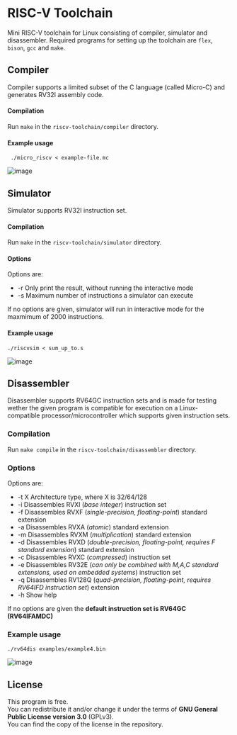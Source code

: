 # RISC-V Toolchain

Mini RISC-V toolchain for Linux consisting of compiler, simulator and disassembler. Required programs for setting up the toolchain are `flex`, `bison`, `gcc` and `make`.

## Compiler

Compiler supports a limited subset of the C language (called Micro-C) and generates RV32I assembly code.

#### Compilation

Run `make` in the `riscv-toolchain/compiler` directory.

#### Example usage

` ./micro_riscv < example-file.mc`

![image](https://user-images.githubusercontent.com/27950949/192309291-e0d495cc-fe9d-41e1-bbe9-b8ba85fd7ff5.png)

## Simulator

Simulator supports RV32I instruction set.

#### Compilation

Run `make` in the `riscv-toolchain/simulator` directory.

#### Options

Options are:
  * -r Only print the result, without running the interactive mode
  * -s <int> Maximum number of instructions a simulator can execute
  
If no options are given, simulator will run in interactive mode for the maxmimum of 2000 instructions.

#### Example usage

`./riscvsim < sum_up_to.s`

![image](https://user-images.githubusercontent.com/27950949/192308735-6ec91531-966b-46fe-9cb9-b3c2bd006e52.png)

## Disassembler

Disassembler supports RV64GC instruction sets and is made for testing wether the given program is compatible for execution on a Linux-compatible processor/microcontroller which supports given instruction sets.

### Compilation

Run `make compile` in the `riscv-toolchain/disassembler` directory.

### Options

Options are:
  * -t X	Architecture type, where X is 32/64/128
  * -i		Disassembles RVXI (<em>base integer</em>) instruction set
  * -f		Disassembles RVXF (<em>single-precision, floating-point</em>) standard extension
  * -a		Disassembles RVXA (<em>atomic</em>) standard extension
  * -m		Disassembles RVXM (<em>multiplication</em>) standard extension
  * -d		Disassembles RVXD (<em>double-precision, floating-point, requires F standard extension</em>) standard extension
  * -c		Disassembles RVXC (<em>compressed</em>) instruction set
  * -e		Disassembles RV32E (<em>can only be combined with M,A,C standard extensions, used on embedded systems</em>) instruction set
  * -q		Disassembles RV128Q (<em>quad-precision, floating-point, requires RV64IFD instruction set</em>) extension
  * -h  Show help

If no options are given the **default instruction set is RV64GC (RV64IFAMDC)**

### Example usage

`./rv64dis examples/example4.bin`

![image](https://user-images.githubusercontent.com/27950949/192309037-1be0c8ac-090f-42f4-9409-3a1e9080833c.png)

## License

This program is free.</br>
You can redistribute it and/or change it under the terms of **GNU General Public License version 3.0** (GPLv3).</br>
You can find the copy of the license in the repository.
